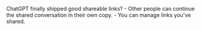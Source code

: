 ChatGPT finally shipped good shareable links? - Other people can continue the shared conversation in their own copy. - You can manage links you've shared.

